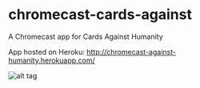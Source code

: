 chromecast-cards-against
========================

A Chromecast app for Cards Against Humanity


App hosted on Heroku: http://chromecast-against-humanity.herokuapp.com/

![alt tag](https://www.codeship.io/projects/7895c590-8779-0131-28be-1e0fe2cd9bcf/status)
